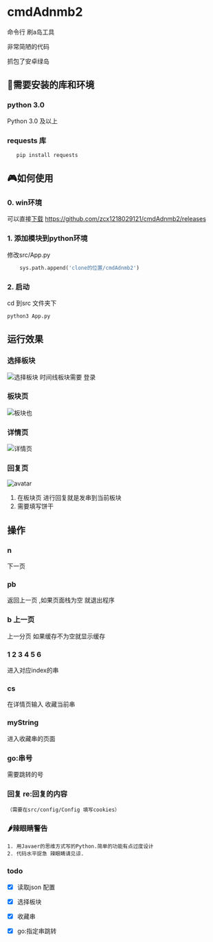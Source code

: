 # cmdAdnmb2
命令行 刷a岛工具

非常简陋的代码 

抓包了安卓绿岛
## 👜需要安装的库和环境
### python 3.0
Python 3.0 及以上
### requests 库
 ```python
    pip install requests
```
## 🎮如何使用

### 0. win环境
可以直接[下载]("https://github.com/zcx1218029121/cmdAdnmb2/releases")
https://github.com/zcx1218029121/cmdAdnmb2/releases
### 1. 添加模块到python环境
 修改src/App.py

```python
    sys.path.append('clone的位置/cmdAdnmb2')
```
### 2. 启动
cd 到src 文件夹下
 ```python
python3 App.py
``` 

## 运行效果

###  选择板块
![选择板块](https://s2.ax1x.com/2020/01/02/ltRtUS.png)
时间线板块需要 登录
### 板块页
![板块也](https://s2.ax1x.com/2019/12/30/lMRkUx.png)
### 详情页
![详情页](https://s2.ax1x.com/2019/12/30/lM2REt.png)
### 回复页
![avatar](https://s2.ax1x.com/2020/01/02/lYFL8g.png)
1. 在板块页 进行回复就是发串到当前板块
2. 需要填写饼干


## 操作 
 ### n 
  下一页 
 ### pb 
  返回上一页 ,如果页面栈为空 就退出程序
 ### b 上一页 
  上一分页 如果缓存不为空就显示缓存 
 ### 1 2 3 4 5 6 
  进入对应index的串
 ### cs
 在详情页输入 收藏当前串
 ### myString
 进入收藏串的页面
 ### go:串号
 需要跳转的号
 
 
### 回复 re:回复的内容 
    （需要在src/config/Config 填写cookies）
    
### 🌶️辣眼睛警告
    1. 用Javaer的思维方式写的Python.简单的功能有点过度设计
    2. 代码水平捉急 辣眼睛请见谅. 
### todo 
- [x] 读取json 配置
- [x] 选择板块
- [x] 收藏串
- [x] go:指定串跳转
    
